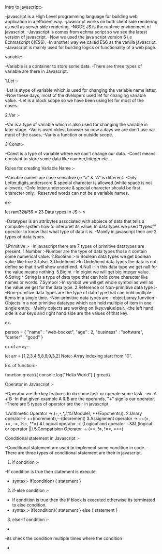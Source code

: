 Intro to javascript:-

-javascript is a High Level programming language for building web application in a efficient way.
-javascript works on both client side rendering as well as server side rendering.
-NODE JS is the runtime environment of javascript.
-Javascript is comes from echma script so we see the latest version of javascript.
-Now we used the java script version 6 i.e Echmascript 6(ES6).
-In another way we called ES6 as the vanilla javascript.
-Javascript is mainly used for building logics or functionality of a web page.


variable:-

-Variable is a container to store some data.
-There are three types of variable are there in Javascript.

1.Let :-

-Let is atype of variable which is used for changing the variable name latter.
-Now these days, most of the dvelopers used let for changing variable value.
-Let is a block scope so we have been using let for most of the cases.

2.Var :-

-Var is a type of variable which is also used for changing the variable in later stage.
-Var is used oldest browser so now a days we are don't use var most of the cases.
-Var is a  function or outside scope.

3 Const:-

-Const is a type of variable where we can't change our data.
-Const means constant to store some data like number,Integer etc...

Rules for creating Variable Name :-

-Variable names are case sensative i,e "a" & "A" is different.
-Only Letter,digits,underscore & special charecter is allowed.(white space is not allowed).
-Onle letter,underscore & special charecter should be first charecter only.
-Reserved words can not be a variable names.

ex-

let ram32@56 = 23
Data types in JS :- v

-Datatypes is an attribytes associated with abpiece of data that tells a computer system how to interpriet its value.
In data types we used "typeof" operator to know that what type of data it is.
-Mainly in javascript their are 2 types of data types.

1.Primitive :-
-In javascript there are 7 types of primitive datatypes are present.
1.Number :-Number are the type of data types those it contain some numerical value.
2.Boolean :-In Boolean data types we get boolean value like true & false.
3.Undefiend :-In Undefiend data types the data is not define so that it will show undefiend.
4.Null :-In this data type we get null for the value means nothing.
5.Bigint :-In bigint we will get big integer value.
6.String :-String is a type of data type that can hold some charecter like names or words.
7.Symbol :-In symbol we will get whole symbol as well as the value we get for the data type.
2.Reference or Non-primitive data type :-
-Non-primitive data types are the type of data type that can hold multiple items in a single time.
-Non-primitive data types are - object,array,funvtion
-Objects in a non primitive datatype which can hold multiple of item in one single entity.
-Mainly objects are working on (key:value)pair.
-the left hand side is our keys and right hand side are the values of that key.

ex.

person = {
    "name" : "web-bocket",
    "age" : 2,
    "business" : "software",
    "carrier" : "good"
}

ex.of array:-

let arr = [1,2,3,4,5,8,6,9,3,2]
Note:-Array indexing start from "0".

Ex. of function:-

function great(){
    console.log("Hello World")
}
great()

Operator in Javascript :-

-Operator are the key features to do some task or operate some task.
-ex. A + B
-In that given example A & B are the operands, "+" sign is our operator.
-There are 5 types of operstor are their in javascript.

1.Arithmetic Operator -> (+,-,*,/,%(Module), **(Exponents)).
2.Unary operator-> ++(increment),--(decrement)
3.Assignment operator -> ++(=, +=, -=, %=, **=)
4.Logical operator -> (Logical and operator - &&),(logical or operator ||)
5.Comparision Operator -> (==, !=, !==, ===)

Conditional statement in Javascript :-

-Conditional statement are used to implement some condition in code.
-There are three types of conditional statement are their in javascript.
1. if condition :-

-If condition is true then statement is execute.
- syntax:-
if(condition) {
    statement
}

2. if-else condition :-

- If condition is true then the if block is executed otherwise its terminated to else condition.
- syntax :-
if(condition){
    statement
} else {
    statement
}

3. else-if condition :-
-
-its check the condition multiple times where the condition 

-

